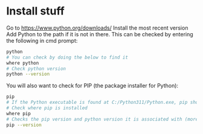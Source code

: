 # Install stuff
Go to https://www.python.org/downloads/
Install the most recent version
Add Python to the path if it is not in there. This can be checked by entering the following in cmd prompt:
```bash
python
# You can check by doing the below to find it
where python
# Check python version
python --version
```
You will also want to check for PIP (the package installer for Python):
```bash
pip
# If the Python executable is found at C:/Python311/Python.exe, pip should be at C:/Python311/Scripts. Google the specifics for adding PIP to the path for a more detailed explanation
# Check where pip is installed
where pip 
# Checks the pip version and python version it is associated with (more important if for some reason a computer has multiple python versions)
pip --version
```
